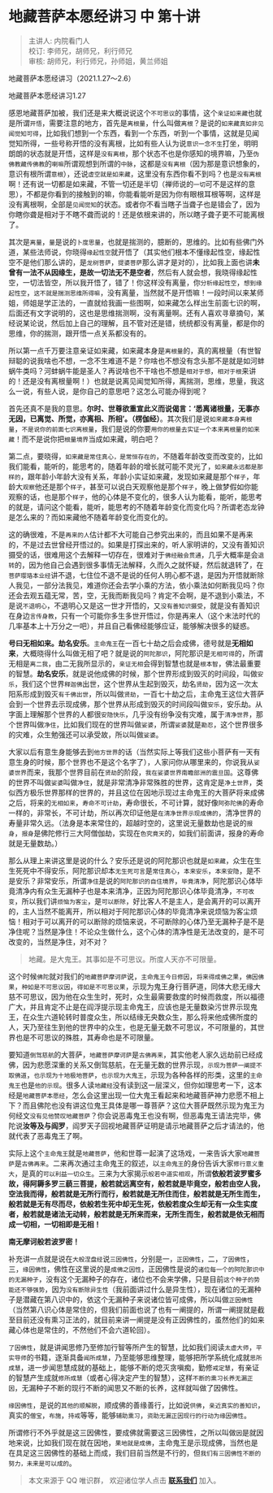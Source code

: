 # 地藏菩萨本愿经讲习 中 第十讲

> 主讲人: 内院看门人 <br />
> 校订: 李师兄，胡师兄，利行师兄 <br />
> 审核: 胡师兄，利行师兄，孙师姐，黄兰师姐 <br />

地藏菩萨本愿经讲习（2021.1.27～2.6）

地藏菩萨本愿经讲习1.27

感恩地藏菩萨加被，我们还是来大概说说这个`不可思议`的事情，这个`亲证如来藏`也就是所谓`开悟`，需要注意的地方，首先是`离根量`，什么叫做`离根`？是说的`如来藏真如非见闻觉知可得`，比如我们想到一个东西，看到一个东西，听到一个事情，这就是见闻觉知所得，一些号称开悟的没有离根，比如有些人认为说`意识一念不生`打坐，明明朗朗的状态就是开悟，这样是`没有离根`，那个状态不也是你感知的境界嘛，乃至`伪佛教藏传佛教`的`喇嘛`所谓观想到所谓的`中脉`，这都是`没有离根`（因为那是意识想象的，意识有根所谓`意根`），还说`虚空就是如来藏`，这里没有东西你看不到吗？也是`没有离根`啊！还有说一切都是如来藏，不管一切还是半切（禅师说的`一切`可不是这样的意思），不都是你看到的接触到的嘛，你能看能听是因为你有眼根耳根等啊，这样是没有离根啊，全部是`见闻觉知`的状态。或者你不看当瞎子当聋子也是错会了，因为你瞎你聋是相对于不瞎不聋而说的！还是依根来讲的，所以瞎子聋子更不可能离根了。

其次是`离量`，`量`是说的`卜度思量`，也就是揣测的，臆断的，思维的。比如有些佛门外道，某些法师说，你晓得`缘起性空`就开悟了（其实他们根本不懂缘起性空，缘起性空不是他们那么讲的，是`龙树菩萨`，`提婆菩萨`那么讲才是对的），比如我上面也讲**未曾有一法不从因缘生，是故一切法无不是空者**，然后有人就会想，我晓得缘起性空，一切法皆空，所以我开悟了，错了！你这样没有离量，你`分析缘起性空`，`想到缘起性空`，`这不就是揣测思维所得嘛`，没有离量，当然就不是开悟嘛！一段时间以来某师姐，师姐是学正法的，一直就给我画一些图啊，如来藏怎么样出生前面七识的啊，后面还有文字说明的，这也是思维揣测啊，没有离量啊。还有人喜欢寻章摘句，某经说某论说，然后加上自己的理解，且不管对还是错，统统都没有离量，都是你的思维，你的揣测，跟开悟一点关系都没有的。

所以第一点千万要注意亲证如来藏，如来藏本身是`离根量`的，真的离根量（有世智辩聪的说我啥也不想，一念不生难道不是？你啥也不想没有念头那不是就是如河蚌蜗牛类吗？河蚌蜗牛能是圣人？再说啥也不干啥也不想是`相对于想`，`相对于根`来讲的！还是没有离根量啊！）也就是说离见闻觉知所得，离揣测，思维，思量，我这么一说，有些人说，是你自己的意思吧？这怎么可能办得到呢？

首先还真不是我的意思。**尔时、世尊欲重宣此义而说偈言：‘悉离诸根量，无事亦无因，已离觉、所觉，亦离相、所相’。（楞伽经）**。其次我们是说`如来藏本身离根量`，`不是说你的前面七识离根量`，我们是说的你要`用你的根量去实证一个本来离根量的如来藏`！而不是说你把`根量境界`当成如来藏，明白吧？

第二点，要晓得，`如来藏是常住真心，是常恒存在的`，不随着年龄改变而改变的，比如我们能看，能听的，能思考的，随着年龄的增长就可能不灵光了，`如来藏永远都是那样的`，跟年龄小年龄大没有关系，年龄小实证如来藏，发现如来藏是那个`样子`，年龄大`观察`他还是那个`样子`，甚至可以说白天观察他是那个`样子`，晚上做梦假如你能观察的话，也是那个`样子`，他的心体是不变化的，很多人认为能看，能听，能思考的就是，请问这个能看，能听，能思考的不随着年龄变化而变化吗？所谓老态龙钟是怎么来的？而如来藏他不随着年龄变化而变化的。

这的确很难，不是`再来的人`估计都不大可能自己参究出来的，而且如果不是再来的，不是过去世曾经开悟过的。如果是打探出来的，听人家明讲的，又没有善知识摄受的话，很难用这个去解释一切存在，很难对于`佛经融会贯通`，几乎大概率是会`退转`的，因为他自己会遇到很多事情无法解释，久而久之就怀疑，然后就退转了，在`菩萨璎珞本业经`讲不退，七住位不退不是说的任何人明心都不退，是因为开悟就断除人我见，一部分法我见，难道你还会去学小乘的方法，依小乘法如何断我见吗？你还会去观五蕴无常，苦，空，无我而断我见吗？肯定不会啊，是不退到小乘法，不是说`不退明心`，不退明心又是这一世才开悟的，又`没有善知识摄受`，就是没有善知识在身边`言传身教`，只有一个可能你多生多世开悟过，你是再来人（这个末法时代的几率基本上十万分之一吧），并且自己看佛经能够应证，能够解决很多的疑惑。

**号曰无相如来。劫名安乐**。`主命鬼王`在一百七十劫之后会成佛，德号就是**无相如来**，大概晓得什么叫做无相了吧？就是说的`阿陀那识`，阿陀那识是`无相可得`的，所谓无相是`离二我`，由二无我所显示的，`亲证无相`会得到智慧也就是`根本智`，佛法最重要的智慧。**劫名安乐**，就是说他成佛的时候，那个世界形成到毁灭的时间段，叫做`安乐`，我们这个世界`释迦佛`出世，这个世界从生起到毁灭，劫名`贤劫`，因为这一次太阳系形成到毁灭`有千佛出世`，所以叫做`贤劫`，一百七十劫之后，主命鬼王这位大菩萨会到一个世界去示现成佛，那个世界从形成到毁灭的时间段叫做`安乐`，安乐劫。从字面上理解那个世界的人都很`安隐快乐`，几乎没有纷争没有灾难，属于`清净世界`，那个世界叫做`净住`，比如我们现在的世界叫做`娑婆`，所谓`娑婆`就是`勘忍`，这个世界很多的灾难，众生勉强还可以承受故，所以叫做`娑婆`。

大家以后有意生身能够去到`他方世界`的话（当然实际上等我们这些小菩萨有一天有意生身的时候，那个世界也不是这个名字了），人家问你从哪里来的，你说我从`娑婆世界`而来，我那个世界目前在`贤劫`的阶段，`我在娑婆世界南瞻部洲的震旦国`。这尊佛的世界不叫做`娑婆`叫做`净住`，就是非常清净非常殊胜的世界，这肯定是`净土世界`，类似西方极乐世界那样的世界的，并且这位在因地示现过主命鬼王的大菩萨将来成佛之后，将来的`无相如来`，`寿命不可计劫`，寿命很长，不可计算，就好像`阿弥陀佛`的寿命一样的，非常长，不可计劫，所以再次印证他是`在清净世界示现成佛的`，清净世界的寿量非常久远。（法身是本来常住的，超越时空的，这里说无量数劫也是说的`报身`，`报身`是佛陀修行三大阿僧伽劫，实现在`色究竟天`的，如我们前面讲，报身的寿命就是无量数劫。）

那么从理上来讲这里是说的什么？安乐还是说的阿陀那识也就是`如来藏`，众生在生生死死中不得安乐，阿陀那识却本`无生死可言`是`常住真心`，`本来安乐`，`本来安隐`，是不是安乐？非常安乐，所谓`净住`是说的`阿陀那识的自住境界`，`毕竟清净`，阿陀那识心体毕竟清净内有众生无漏种子也是本来清净，正因为阿陀那识心体毕竟清净，`不可改变`，所以我们讲`烦恼为客尘`，是`可以断除`，好比客人不是主人，是会离开的可以离开的，主人当然不能离开，所以相对于阿陀那识心体的毕竟清净来说烦恼为客尘烦恼！相对于可以离开的可以断除的烦恼来说，不可断除的心体乃至无漏种子是不是净住呢？当然是净住！不论众生做什么，这个心体的清净性是无法改变的，是不可改变的，当然是净住，对不对？

> 地藏。是大鬼王。其事如是不可思议。所度人天亦不可限量。

这个时候`佛陀`就对我们的`地藏菩萨摩诃萨`说，`主命鬼王今日修因`，`将来得成佛之果`，`佛因佛果`，`种如是不可思议因`，`得如是不可思议果`，示现为鬼王身行菩萨道，同体大悲无缘大慈不可思议，因为他在众生生时，死时，众生最需要救度的时候而救度，所以福德广大，并且肯定不止是在阎浮提示现主命鬼王，应该也是无量数染污世界示现鬼王，在众生六道轮转时普度众生，所以结缘无央数众生，那么将来他成佛所度的人，天乃至往生到他的世界中的众生，也是无量无数不可思议，不可限量的，其世界也是不可思议的殊胜，其寿命也是不可限量。

要知道`倒驾慈航`的大菩萨，`地藏菩萨摩诃萨`是`古佛再来`，其实他老人家久远劫前已经成佛，因为悲愿深重的关系又倒驾慈航，在无量无数的世界示现，`示现为菩萨一阐提不取佛道`，`也示现为十地极地菩萨`，`也示现为大鬼王`，示现为各种各样的形类，这里的`主命鬼王`也是`他的示现`。很多人读`地藏经`没有读到这一层深义，但你如理思考一下，这本经是`地藏菩萨本愿经`，怎么会这里出现一位大鬼王看起来和地藏菩萨神力悲愿不相上下？而且佛陀也没有讲这位鬼王具体是哪一尊菩萨？这位大菩萨既然示现为鬼王为何经文`没有见他赞叹地藏菩萨`？你会说恶毒鬼王也没有啊，但恶毒鬼王请法完毕，佛陀说**汝等及与阎罗**，阎罗天子回视地藏菩萨证明是请示地藏菩萨之后才请法的，他就代表了恶毒鬼王了啊。

实际上这个`主命鬼王`就是`地藏菩萨`，他和世尊一起演了这场戏，一来告诉大家`地藏菩萨`是`古佛再来`。二来再次通过主命鬼王的叙述，以`主命鬼王`的身份告诉大家`修行意义重大`，是真的`可以利益一切众生`。三来为大家揭示`般若中道实相观`，所谓**依般若波罗蜜多故，得阿耨多罗三藐三菩提，般若就远离空有，般若就是毕竟空，般若由空人我，空法我而得，般若就是无所行而行，般若就是无所住而住，般若就是无所生而生，般若就是无有尽而尽，依般若生死中却无生死，依般若度众生却无有一众生实度者，般若就是诸法无动转，般若就是无所来而来，无所生而生，般若就是依无相而成一切相，一切相即是无相！**

**南无摩诃般若波罗密！**

补充讲一点就是说在`大般涅盘经`说`三因佛性`，分别是一，`正因佛性`，二，`了因佛性`，三，`缘因佛性`，佛性在这里说的是`成佛之因性`，正因佛性是说的`诸位每一个的阿陀那识中的无漏种子`，没有这个无漏种子的存在，诸位也不会来学佛，只是目前`这个种子的势能还不够强势`，因为`没有断除异生性`（我前面讲过什么是异生性），现在诸位的无漏种子是潜藏在第八识中的，依这个无漏种子来说诸位皆可成佛，所以叫做`正因佛性`（当然第八识心体是常住的，但我们前面也说了也有一阐提的，所谓一阐提就是截至目前还没有熏习正法的，就目前来讲一阐提是没有正因佛性的，虽然他们的如来藏心体也是常住的，不然他们不会六道轮回）。

`了因佛性`，就是讲闻思修乃至修加行智等所产生的智慧，比如我们阅读`太虚大师`，`平实导师`的书籍，逐渐具备`闻所成慧`，乃至能够思维整理，能够把所学系统化成就`思所成慧`，进一步闻思慧成就的基础上，能够不断的熄灭贪嗔痴，勤修`戒定慧`，有亲证的智慧产生成就`修所成慧`（或者心得决定产生的智慧），这样`不断的熏习长养无漏正因`，无漏种子不断的现行不断的闻思又不断的长养，这样就叫做了因佛性。

`缘因佛性`，是说的`其他的顺解脱`，顺成佛的善缘善行，比如说`供佛`，`亲近真实的善知识`，真实的`僧宝`，`布施`，`持戒`等等，能够`辅助熏习`，`资助无漏正因现行的行动为缘因佛性`。

所谓修行不外乎就是这三因佛性，要成佛就需要这三因佛性，之所以叫做`因`是就因地来说，比如我们现在就在因地，`果地就是成佛`，主命鬼王是示现成佛，当然也是在具足这三因佛性的基础上而成，我们目前当然是不行的，但`我们有三因佛性不断的努力，未来是可以成的`。

> 本文来源于 QQ 唯识群， 欢迎诸位学人点击 **[联系我们](https://mp.weixin.qq.com/s/lZCfWjmLjgNR165Tx4_bCQ)** 加入。
